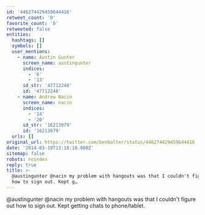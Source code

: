 ```yaml
---
id: '446274429459644416'
retweet_count: '0'
favorite_count: '0'
retweeted: false
entities:
  hashtags: []
  symbols: []
  user_mentions:
    - name: Austin Gunter
      screen_name: austingunter
      indices:
        - '0'
        - '13'
      id_str: '47712248'
      id: '47712248'
    - name: Andrew Nacin
      screen_name: nacin
      indices:
        - '14'
        - '20'
      id_str: '16213079'
      id: '16213079'
  urls: []
original_url: https://twitter.com/benbalter/status/446274429459644416
date: '2014-03-19T13:18:10.000Z'
sitemap: false
robots: noindex
reply: true
title: >-
  @austingunter @nacin my problem with hangouts was that I couldn't figure out
  how to sign out. Kept g…
---
```


@austingunter @nacin my problem with hangouts was that I couldn't figure out how to sign out. Kept getting chats to phone/tablet.